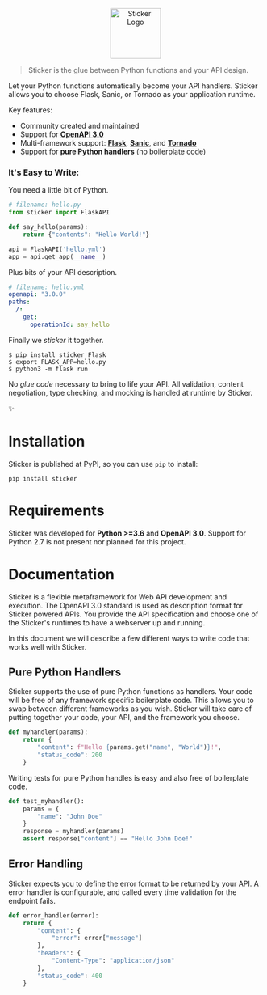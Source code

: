 <p align="center">
  <img height="100" src="https://s3.amazonaws.com/sticker-github/sticker.png" alt="Sticker Logo">
</p>

> Sticker is the glue between Python functions and your API design.

Let your Python functions automatically become your API handlers. Sticker allows you to choose Flask,
Sanic, or Tornado as your application runtime.

Key features:
 - Community created and maintained
 - Support for [__OpenAPI 3.0__](https://swagger.io/specification/)
 - Multi-framework support:
 [__Flask__](http://flask.pocoo.org/),
 [__Sanic__](https://github.com/channelcat/sanic),
 and
 [__Tornado__](http://www.tornadoweb.org/en/stable/)
 - Support for __pure Python handlers__ (no boilerplate code)

### It's Easy to Write:

You need a little bit of Python.

```python
# filename: hello.py
from sticker import FlaskAPI

def say_hello(params):
    return {"contents": "Hello World!"}

api = FlaskAPI('hello.yml')
app = api.get_app(__name__)
```

Plus bits of your API description.

```yml
# filename: hello.yml
openapi: "3.0.0"
paths:
  /:
    get:
      operationId: say_hello

```

Finally we _sticker_ it together.

```
$ pip install sticker Flask
$ export FLASK_APP=hello.py
$ python3 -m flask run
```

No _glue code_ necessary to bring to life your API. All validation, content negotiation, type checking, and mocking is handled at runtime by Sticker.

✨

# Installation

Sticker is published at PyPI, so you can use `pip` to install:

```
pip install sticker
```

# Requirements

Sticker was developed for __Python >=3.6__ and __OpenAPI 3.0__. Support for Python 2.7 is not present nor planned for this project.

# Documentation

Sticker is a flexible metaframework for Web API development and execution. The OpenAPI 3.0 standard is used as
description format for Sticker powered APIs. You provide the API specification and choose one of the
Sticker's runtimes to have a webserver up and running.

In this document we will describe a few different ways to write code that works well with Sticker.

## Pure Python Handlers

Sticker supports the use of pure Python functions as handlers. Your code will be free of any framework
specific boilerplate code. This allows you to swap between different frameworks as you wish. Sticker will
take care of putting together your code, your API, and the framework you choose.

```python
def myhandler(params):
    return {
        "content": f"Hello {params.get("name", "World")}!",
        "status_code": 200
    }
```

Writing tests for pure Python handles is easy and also
free of boilerplate code.

```python
def test_myhandler():
    params = {
        "name": "John Doe"
    }
    response = myhandler(params)
    assert response["content"] == "Hello John Doe!"
```

## Error Handling

Sticker expects you to define the error format to be returned by your API. A error handler is configurable,
and called every time validation for the endpoint fails.

```python
def error_handler(error):
    return {
        "content": {
            "error": error["message"]
        },
        "headers": {
            "Content-Type": "application/json"
        },
        "status_code": 400
    }
```
